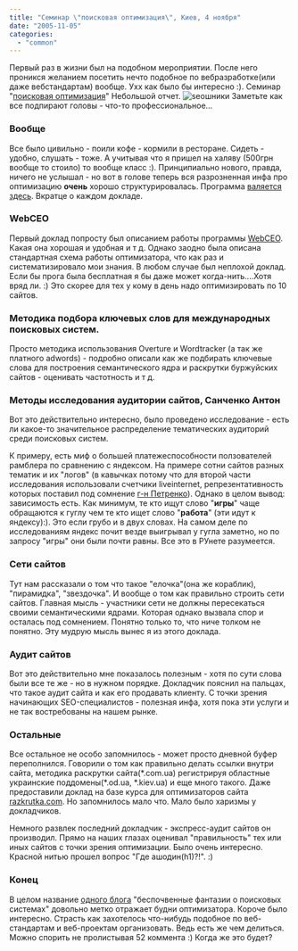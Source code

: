 ```yaml
---
title: "Cеминар \"поисковая оптимизация\", Киев, 4 ноября"
date: "2005-11-05"
categories: 
  - "common"
---
```


Первый раз в жизни был на подобном мероприятии. После него проникся желанием посетить нечто подобное по вебразработке(или даже вебстандартам) вообще. Ухх как было бы интересно :). Семинар "[поисковая оптимизация](http://internet-marketing.org.ua/ru/seo_11_2005)" Небольшой отчет. ![seoшники](/images/all-seo.jpg "seoшники") Заметьте как все подпирают головы - что-то профессиональное... 

### Вообще

Все было цивильно - поили кофе - кормили в ресторане. Сидеть - удобно, слушать - тоже. А учитывая что я пришел на халяву (500грн вообще то стоило) то вообще класс :). Принципиально нового, правда, ничего не услышал - но вот в голове теперь вся разрозненная инфа про оптимизацию **очень** хорошо структурировалась. Программа [валяется здесь](http://internet-marketing.org.ua/ru/seo_11_2005/program). Вкратце о каждом докладе.

### WebCEO

Первый доклад попросту был описанием работы программы [WebCEO](http://webceo.com/). Какая она хорошая и удобная и т д. Однако заодно была описана стандартная схема работы оптимизатора, что как раз и систематизировало мои знания. В любом случае был неплохой доклад. Если бы прога была бесплатная я бы даже может когда-нить....Хотя вряд ли. :) Это скорее для тех у кому в день надо оптимизировать по 10 сайтов.

### Методика подбора ключевых слов для международных поисковых систем.

Просто методика использования Overture и Wordtracker (а так же платного adwords) - подробно описали как же подбирать ключевые слова для построения семантического ядра и раскрутки буржуйских сайтов - оценивать частотность и т д.

### Методы исследования аудитории сайтов, Санченко Антон

Вот это действительно интересно, было проведено исследование - есть ли какое-то значительное распределение тематических аудиторий среди поисковых систем.

К примеру, есть миф о большей платежеспособности ползователей рамблера по сравнению с яндексом. На примере сотни сайтов разных тематик и их "логов" (в кавычках потому что для второй части исследования использовали счетчики liveinternet, репрезентативность которых поставил под сомнение [г-н Петренко](http://searchengines.ru/blog/)). Однако в целом вывод: зависимость есть. Как минимум, те кто ищут слово "**игры**" чаще обращаются к гуглу чем те кто ищет слово "**работа**" (эти идут к яндексу):). Это если грубо и в двух словах. На самом деле по исследованиям яндекс почит везде выигрывал у гугла заметно, но по запросу "игры" они были почти равны. Все это в РУнете разумеется.

### Сети сайтов

Тут нам рассказали о том что такое "елочка"(она же кораблик), "пирамидка", "звездочка". И вообще о том как правильно строить сети сайтов. Главная мысль - участники сети не должны пересекаться своими семантическими ядрами. Которая однако вызвала спор и осталась под сомнением. Понятно только то, что ниче толком не понятно. Эту мудрую мысль вынес я из этого доклада.

### Аудит сайтов

Вот это действительно мне показалось полезным - хотя по сути слова были все те же - но в нужном порядке. Докладчик пояснил на пальцах, что такое аудит сайта и как его продавать клиенту. С точки зрения начинающих SEO-специалистов - полезная инфа, хотя пока эти услуги и не так востребованы на нашем рынке.

### Остальные

Все остальное не особо запомнилось - может просто дневной буфер переполнился. Говорили о том как правильно делать ссылки внутри сайта, методика раскрутки сайта(\*.com.ua) регистрируя областные украинские поддомены(\*.od.ua, \*.kiev.ua) и еще много такого. Даже предоставили доклад на базе курса для оптимизаторов сайта [razkrutka.com](http://raskrutka.com/). Но запомнилось мало что. Мало было харизмы у докладчиков.

Немного развлек последний докладчик - экспресс-аудит сайтов он производил. Прямо на наших глазах оценивал "правильность" тех или иных сайтов с точки зрения оптимизации. Было очень интересно. Красной нитью прошел вопрос "Где ашодин(h1)?!". :)

### Конец

В целом название [одного блога](http://blog.promosite.ru/) "беспочвенные фантазии о поисковых системах" довольно метко отражает будни оптимизатора. Короче было интересно. Страсть как захотелось что-нибудь подобное по веб-стандартам и веб-проектам организовать. Ведь есть же чем делиться. Можно спорить не пролистывая 52 коммента :) Когда же это будет?
